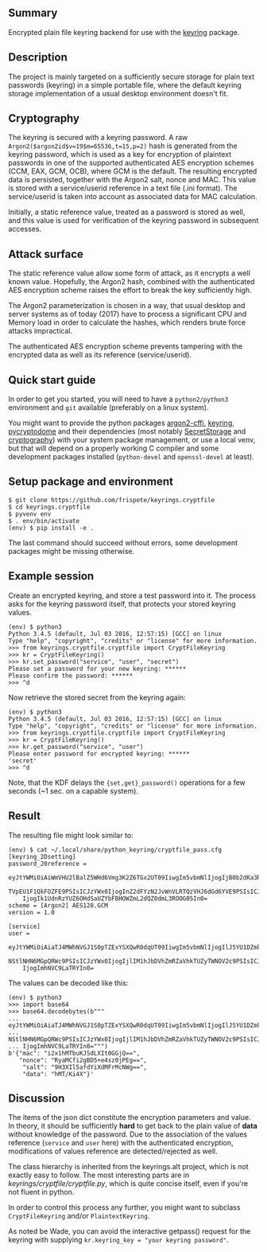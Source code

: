 Summary
-------

Encrypted plain file keyring backend for use with the
[keyring](https://pypi.python.org/pypi/keyring)  package.

Description
-----------
The project is mainly targeted on a sufficiently secure storage for plain text
passwords (keyring) in a simple portable file, where the default keyring storage
implementation of a usual desktop environment doesn't fit.

Cryptography
------------
The keyring is secured with a keyring password. A raw
`Argon2($argon2id$v=19$m=65536,t=15,p=2)` hash is generated from the keyring
password, which is used as a key for encryption of plaintext passwords in one of
the supported authenticated AES encryption schemes (CCM, EAX, GCM, OCB), where
GCM is the default. The resulting encrypted data is persisted, together with the
Argon2 salt, nonce and MAC. This value is stored with a service/userid reference
in a text file (.ini format). The service/userid is taken into account as
associated data for MAC calculation.

Initially, a static reference value, treated as a password is stored as well,
and this value is used for verification of the keyring password in subsequent
accesses.

Attack surface
--------------
The static reference value allow some form of attack, as it encrypts a well
known value. Hopefully, the Argon2 hash, combined with the authenticated AES
encryption scheme raises the effort to break the key sufficiently high.

The Argon2 parameterization is chosen in a way, that usual desktop and server
systems as of today (2017) have to process a significant CPU and Memory load
in order to calculate the hashes, which renders brute force attacks impractical.

The authenticated AES encryption scheme prevents tampering with the encrypted
data as well as its reference (service/userid).

Quick start guide
-----------------

In order to get you started, you will need to have a `python2/python3` environment
and `git` available (preferably on a linux system).

You might want to provide the python packages [argon2-cffi](https://pypi.python.org/pypi/argon2_cffi), [keyring](https://pypi.python.org/pypi/keyring), [pycryptodome](https://pypi.python.org/pypi/pycryptodome)
and their dependencies (most notably [SecretStorage](https://pypi.python.org/pypi/SecretStorage) and [cryptography](https://pypi.python.org/pypi/cryptography)) with your
system package management, or use a local venv, but that will depend on a
properly working C compiler and some development packages installed
(`python-devel` and `openssl-devel` at least).

Setup package and environment
-----------------------------

```
$ git clone https://github.com/frispete/keyrings.cryptfile
$ cd keyrings.cryptfile
$ pyvenv env
$ . env/bin/activate
(env) $ pip install -e .
```

The last command should succeed without errors, some development packages might
be missing otherwise.

Example session
---------------

Create an encrypted keyring, and store a test password into it. The process asks
for the keyring password itself, that protects your stored keyring values.

```
(env) $ python3
Python 3.4.5 (default, Jul 03 2016, 12:57:15) [GCC] on linux
Type "help", "copyright", "credits" or "license" for more information.
>>> from keyrings.cryptfile.cryptfile import CryptFileKeyring
>>> kr = CryptFileKeyring()
>>> kr.set_password("service", "user", "secret")
Please set a password for your new keyring: ******
Please confirm the password: ******
>>> ^d
```

Now retrieve the stored secret from the keyring again:

```
(env) $ python3
Python 3.4.5 (default, Jul 03 2016, 12:57:15) [GCC] on linux
Type "help", "copyright", "credits" or "license" for more information.
>>> from keyrings.cryptfile.cryptfile import CryptFileKeyring
>>> kr = CryptFileKeyring()
>>> kr.get_password("service", "user")
Please enter password for encrypted keyring: ******
'secret'
>>> ^d
```

Note, that the KDF delays the `{set,get}_password()` operations for a few seconds
(~1 sec. on a capable system).

Result
------

The resulting file might look similar to:
```
(env) $ cat ~/.local/share/python_keyring/cryptfile_pass.cfg
[keyring_2Dsetting]
password_20reference =
    eyJtYWMiOiAiWmVHU2lBalZ5WHd6Vmg3K2Z6TGx2UT09IiwgIm5vbmNlIjogIjB0b2dKa3RYdmdY
    TVpEU1F1QkFOZFE9PSIsICJzYWx0IjogInZ2dFYzN2JvWnVLRTQzVHJ6dGd6YVE9PSIsICJkYXRh
    IjogIk1UdnRzYUZ6OHdSaUZYbFBHOWZmL2dQZ0dmL3ROOG05In0=
scheme = [Argon2] AES128.GCM
version = 1.0

[service]
user =
    eyJtYWMiOiAiaTJ4MWhNVGJ1S0pTZExYSXQwR0dqUT09IiwgIm5vbmNlIjogIlJ5YU1DZmkyZ0JE
    NStlNHN6MGpQRWc9PSIsICJzYWx0IjogIjlIM1hJbDVhZmRZaVhkTUZyTWNOV2c9PSIsICJkYXRh
    IjogImhNVC9LaTRYIn0=
```

The values can be decoded like this:

```
(env) $ python3
>>> import base64
>>> base64.decodebytes(b"""
... eyJtYWMiOiAiaTJ4MWhNVGJ1S0pTZExYSXQwR0dqUT09IiwgIm5vbmNlIjogIlJ5YU1DZmkyZ0JE
... NStlNHN6MGpQRWc9PSIsICJzYWx0IjogIjlIM1hJbDVhZmRZaVhkTUZyTWNOV2c9PSIsICJkYXRh
... IjogImhNVC9LaTRYIn0=""")
b'{"mac": "i2x1hMTbuKJSdLXIt0GGjQ==",
   "nonce": "RyaMCfi2gBD5+e4sz0jPEg==",
    "salt": "9H3XIl5afdYiXdMFrMcNWg==",
    "data": "hMT/Ki4X"}'
```

Discussion
----------

The items of the json dict constitute the encryption parameters and value. In
theory, it should be sufficiently **hard** to get back to the plain value of
**data** without knowledge of the password. Due to the association of the values
reference (`service` and `user` here) with the authenticated encryption,
modifications of values reference are detected/rejected as well.

The class hierarchy is inherited from the keyrings.alt project, which is not
exactly easy to follow. The most interesting parts are in
*keyrings/cryptfile/cryptfile.py*, which is quite concise itself, even if you're
not fluent in python.

In order to control this process any further, you might want to subclass
`CryptFileKeyring` and/or `PlaintextKeyring`.

As noted be Wade, you can avoid the interactive getpass() request for the keyring
with supplying `kr.keyring_key = "your keyring password"`.
